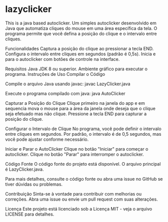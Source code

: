 # lazyclicker
This is a java based autoclicker.
Um simples autoclicker desenvolvido em Java que automatiza cliques do mouse em uma área específica da tela. O programa permite que você defina a posição do clique e o intervalo entre cliques.

Funcionalidades
Captura a posição do clique ao pressionar a tecla END.
Configura o intervalo entre cliques em segundos (padrão é 0,5s).
Inicia e para o autoclicker com botões de controle na interface.

Requisitos
Java JDK 8 ou superior.
Ambiente gráfico para executar o programa.
Instruções de Uso
Compilar o Código

Compile o arquivo Java usando javac:
javac LazyClicker.java

Execute o programa compilado com java:
java AutoClicker


Capturar a Posição do Clique
Clique primeiro na janela do app e em sequencia mova o mouse para a área da janela onde deseja que o clique seja efetuado mas não clique.
Pressione a tecla END para capturar a posição do clique.

Configurar o Intervalo de Clique
No programa, você pode definir o intervalo entre cliques em segundos. Por padrão, o intervalo é de 0,5 segundos, mas você pode ajustar conforme necessário.

Iniciar e Parar o AutoClicker
Clique no botão "Iniciar" para começar o autoclicker.
Clique no botão "Parar" para interromper o autoclicker.

Código Fonte
O código fonte do projeto está disponível. O arquivo principal é LazyClicker.java.

Para mais detalhes, consulte o código fonte ou abra uma issue no GitHub se tiver dúvidas ou problemas.

Contribuição
Sinta-se à vontade para contribuir com melhorias ou correções. Abra uma issue ou envie um pull request com suas alterações.

Licença
Este projeto está licenciado sob a Licença MIT - veja o arquivo LICENSE para detalhes.
